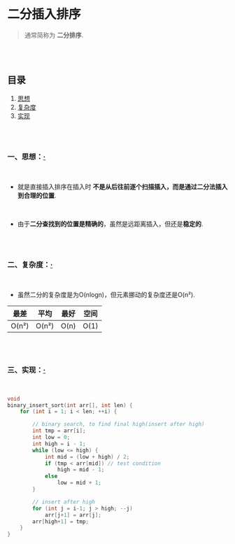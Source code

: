 # 二分插入排序
> 通常简称为 **二分排序**.

<br><br>

## 目录

1. [思想]()
2. [复杂度]()
3. [实现]()

<br><br>

### 一、思想：[·](#目录)

<br>

- 就是直接插入排序在插入时 **不是从后往前逐个扫描插入，而是通过二分法插入到合理的位置**.

<br>

- 由于**二分查找到的位置是精确的**，虽然是远距离插入，但还是**稳定的**.

<br><br>

### 二、复杂度：[·](#目录)

<br>

- 虽然二分的复杂度是为O(nlogn)，但元素挪动的复杂度还是O(n²).

| 最差 | 平均 | 最好 | 空间 |
| :---: | :---: | :---: | :---: |
| O(n²) | O(n²) | O(n) | O(1) |

<br><br>

### 三、实现：[·](#目录)

<br>

```C++
void
binary_insert_sort(int arr[], int len) {
    for (int i = 1; i < len; ++i) {

        // binary search, to find final high(insert after high)
        int tmp = arr[i];
        int low = 0;
        int high = i - 1;
        while (low <= high) {
            int mid = (low + high) / 2;
            if (tmp < arr[mid]) // test condition
                high = mid - 1;
            else
                low = mid + 1;
        }

        // insert after high
        for (int j = i-1; j > high; --j)
            arr[j+1] = arr[j];
        arr[high+1] = tmp;
    }
}
```
